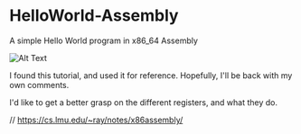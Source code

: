 # HelloWorld-Assembly
A simple Hello World program in x86_64 Assembly


![Alt Text](assets/BareMetal.jpg)


I found this tutorial, and used it for reference.
Hopefully, I'll be back with my own comments.

I'd like to get a better grasp on the different registers, and what they do.



// https://cs.lmu.edu/~ray/notes/x86assembly/
